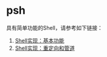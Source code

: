 # psh

具有简单功能的Shell，请参考如下链接：

1. [Shell实现：基本功能](https://panqiincs.me/2017/02/26/write-a-shell-basic-functionality/)
2. [Shell实现：重定向和管道](https://panqiincs.me/2017/04/19/write-a-shell-redirect-and-pipeline/)
